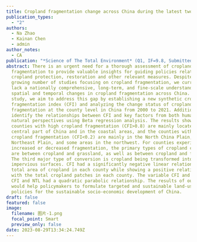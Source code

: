 ```yaml
---
title: Cropland fragmentation change across China during the latest two decades
publication_types:
  - "2"
authors:
  - Na Zhao
  - Kainan Chen
  - admin
author_notes:
  - CA
publication: "*Science of The Total Environment* (Q1, IF=9.8, Submitted)"
abstract: There is an urgent need for a thorough assessment of cropland
  fragmentation to provide valuable insights for guiding policies related to
  cropland protection, restoration and other relevant measures. Despite the
  growing number of studies focusing on cropland fragmentation, we currently
  lack a nationally comprehensive, long-term, and fine-scale understanding of
  spatial and temporal changes in cropland fragmentation across China. In this
  study, we aim to address this gap by establishing a new synthetic cropland
  fragmentation index (CFI) and analyzing the change status of cropland
  fragmentation at the county level in China from 2000 to 2021. Additionally, we
  identify the relationships between CFI and key factors from both human and
  natural perspectives using Beta regression analysis. The results show that
  counties with high cropland fragmentation (CFI>0.8) are mainly located in the
  central part of China and in the coastal areas, and the counties with low
  cropland fragmentation (CFI<0.2) are mainly in the North China Plain, the
  Northeast Plain, and some areas in the northwest. For counties experiencing
  increased or decreased fragmentation, the primary types of cropland conversion
  are between cropland and grassland, as well as between cropland and forests.
  The third major type of conversion is cropland being transformed into
  impervious surfaces. CFI had a significantly negative linear relationship with
  total area of cropland in each county while showing a positive relationship
  with the total cropland patches in each county. The variable CFI and slope,
  CFI and NTL had a quadratic parabolic relationship. The results of our study
  would help policymakers to formulate targeted and sustainable land-use
  policies for the sustainable socio-economic development of China.
draft: false
featured: false
image:
  filename: 图片-1.png
  focal_point: Smart
  preview_only: false
date: 2023-08-29T13:34:24.749Z
---
```

